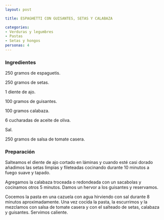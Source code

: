 ```yaml
---
layout: post

title: ESPAGHETTI CON GUISANTES, SETAS Y CALABAZA

categories:
- Verduras y legumbres
- Pastas
- Setas y hongos
personas: 4 
---
```


<h3>Ingredientes</h3>
250 gramos de espaguetis.

250 gramos de setas.

1 diente de ajo.

100 gramos de guisantes.

100 gramos calabaza.

6 cucharadas de aceite de oliva.

Sal.

250 gramos de salsa de tomate casera.

<h3>Preparación</h3>
Salteamos el diente de ajo cortado en láminas y cuando esté casi dorado añadimos las setas limpias y fileteadas cocinando durante 10 minutos a fuego suave y tapado.

Agregamos la calabaza troceada o redondeada con un sacabolas y cocinamos otros 5 minutos. Damos un hervor a los guisantes y reservamos.

Cocemos la pasta en una cazuela con agua hirviendo con sal durante 8 minutos aproximadamente. Una vez cocida la pasta, la escurrimos y la mezclamos con salsa de tomate casera y con el salteado de setas, calabaza y guisantes. Servimos caliente.